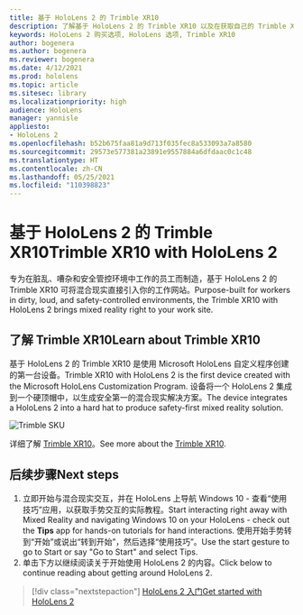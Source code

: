 ```yaml
---
title: 基于 HoloLens 2 的 Trimble XR10
description: 了解基于 HoloLens 2 的 Trimble XR10 以及在获取自己的 Trimble XR10 后要执行哪些操作。
keywords: HoloLens 2 购买选项, HoloLens 选项, Trimble XR10
author: bogenera
ms.author: bogenera
ms.reviewer: bogenera
ms.date: 4/12/2021
ms.prod: hololens
ms.topic: article
ms.sitesec: library
ms.localizationpriority: high
audience: HoloLens
manager: yannisle
appliesto:
- HoloLens 2
ms.openlocfilehash: b52b675faa81a9d713f035fec8a533093a7a8580
ms.sourcegitcommit: 29573e577381a23891e9557884a6dfdaac0c1c48
ms.translationtype: HT
ms.contentlocale: zh-CN
ms.lasthandoff: 05/25/2021
ms.locfileid: "110398823"
---
```

# <a name="trimble-xr10-with-hololens-2"></a><span data-ttu-id="8b246-104">基于 HoloLens 2 的 Trimble XR10</span><span class="sxs-lookup"><span data-stu-id="8b246-104">Trimble XR10 with HoloLens 2</span></span>

<span data-ttu-id="8b246-105">专为在脏乱、嘈杂和安全管控环境中工作的员工而制造，基于 HoloLens 2 的 Trimble XR10 可将混合现实直接引入你的工作网站。</span><span class="sxs-lookup"><span data-stu-id="8b246-105">Purpose-built for workers in dirty, loud, and safety-controlled environments, the Trimble XR10 with HoloLens 2 brings mixed reality right to your work site.</span></span>

## <a name="learn-about-trimble-xr10"></a><span data-ttu-id="8b246-106">了解 Trimble XR10</span><span class="sxs-lookup"><span data-stu-id="8b246-106">Learn about Trimble XR10</span></span>

<span data-ttu-id="8b246-107">基于 HoloLens 2 的 Trimble XR10 是使用 Microsoft HoloLens 自定义程序创建的第一台设备。</span><span class="sxs-lookup"><span data-stu-id="8b246-107">Trimble XR10 with HoloLens 2 is the first device created with the Microsoft HoloLens Customization Program.</span></span> <span data-ttu-id="8b246-108">设备将一个 HoloLens 2 集成到一个硬顶帽中，以生成安全第一的混合现实解决方案。</span><span class="sxs-lookup"><span data-stu-id="8b246-108">The device integrates a HoloLens 2 into a hard hat to produce safety-first mixed reality solution.</span></span>

![Trimble SKU](./images/trimble-ed.png)

<span data-ttu-id="8b246-110">详细了解 [Trimble XR10](https://fieldtech.trimble.com/en/product/trimble-xr10-with-hololens-2)。</span><span class="sxs-lookup"><span data-stu-id="8b246-110">See more about the [Trimble XR10](https://fieldtech.trimble.com/en/product/trimble-xr10-with-hololens-2).</span></span>

## <a name="next-steps"></a><span data-ttu-id="8b246-111">后续步骤</span><span class="sxs-lookup"><span data-stu-id="8b246-111">Next steps</span></span>

1. <span data-ttu-id="8b246-112">立即开始与混合现实交互，并在 HoloLens 上导航 Windows 10 - 查看“使用技巧”应用，以获取手势交互的实际教程。</span><span class="sxs-lookup"><span data-stu-id="8b246-112">Start interacting right away with Mixed Reality and navigating Windows 10 on your HoloLens - check out the **Tips** app for hands-on tutorials for hand interactions.</span></span> <span data-ttu-id="8b246-113">使用开始手势转到“开始”或说出“转到开始”，然后选择“使用技巧”。</span><span class="sxs-lookup"><span data-stu-id="8b246-113">Use the start gesture to go to Start or say "Go to Start" and select Tips.</span></span>
1. <span data-ttu-id="8b246-114">单击下方以继续阅读关于开始使用 HoloLens 2 的内容。</span><span class="sxs-lookup"><span data-stu-id="8b246-114">Click below to continue reading about getting around HoloLens 2.</span></span>

> [!div class="nextstepaction"]
> [<span data-ttu-id="8b246-115">HoloLens 2 入门</span><span class="sxs-lookup"><span data-stu-id="8b246-115">Get started with HoloLens 2</span></span>](hololens2-basic-usage.md)